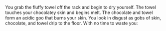 You grab the fluffy towel off the rack and begin to dry yourself. The towel touches your chocolatey skin and 
begins melt. The chocolate and towel form an acidic goo that burns your skin. You look in disgust as gobs of skin, 
chocolate, and towel drip to the floor. With no time to waste you:  